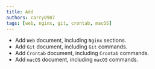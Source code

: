 ```yaml
---
title: Add
authors: carry0987
tags: [web, nginx, git, crontab, macOS]
---
```


<!-- truncate -->

- Add `Web` document, including `Nginx` sections.
- Add `Git` document, including `Git` commands.
- Add `Crontab` document, including `Crontab` commands.
- Add `macOS` document, including `macOS` commands.